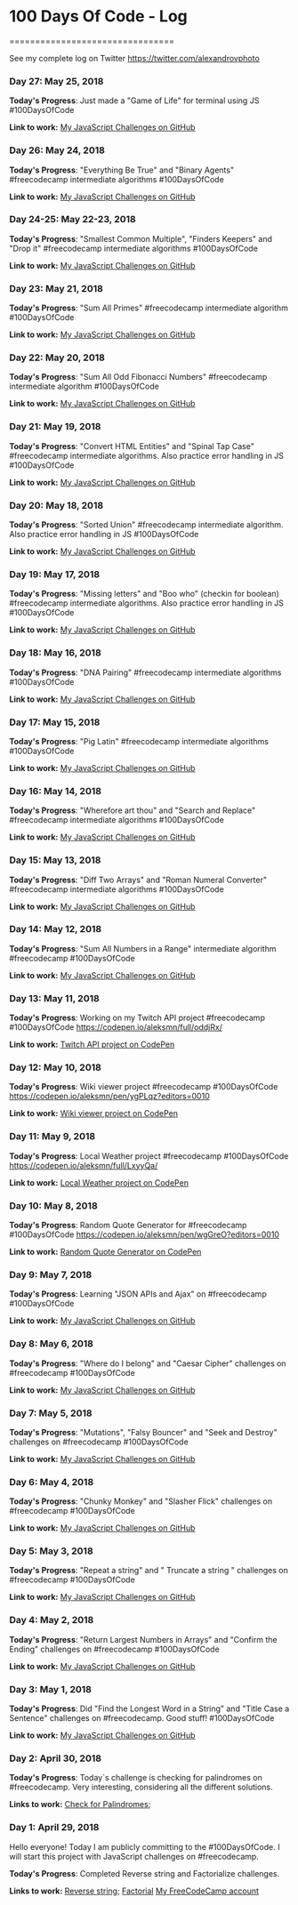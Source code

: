 # 100 Days Of Code - Log
================================

See my complete log on Twitter https://twitter.com/alexandrovphoto


### Day 27: May 25, 2018 

**Today's Progress**: Just made a "Game of Life" for terminal using JS #100DaysOfCode

**Link to work:** 
[My JavaScript Challenges on GitHub](https://github.com/aleksmn/JavaScriptChallenges/blob/master/Intermediate%20algorithms/)


### Day 26: May 24, 2018 

**Today's Progress**: "Everything Be True" and "Binary Agents" #freecodecamp intermediate algorithms #100DaysOfCode

**Link to work:** 
[My JavaScript Challenges on GitHub](https://github.com/aleksmn/JavaScriptChallenges/blob/master/Intermediate%20algorithms/)


### Day 24-25: May 22-23, 2018 

**Today's Progress**: "Smallest Common Multiple", "Finders Keepers" and "Drop it" #freecodecamp intermediate algorithms #100DaysOfCode

**Link to work:** 
[My JavaScript Challenges on GitHub](https://github.com/aleksmn/JavaScriptChallenges/blob/master/Intermediate%20algorithms/)

### Day 23: May 21, 2018 

**Today's Progress**: "Sum All Primes" #freecodecamp intermediate algorithm #100DaysOfCode

**Link to work:** 
[My JavaScript Challenges on GitHub](https://github.com/aleksmn/JavaScriptChallenges/blob/master/Intermediate%20algorithms/)


### Day 22: May 20, 2018 

**Today's Progress**: "Sum All Odd Fibonacci Numbers" #freecodecamp intermediate algorithm #100DaysOfCode

**Link to work:** 
[My JavaScript Challenges on GitHub](https://github.com/aleksmn/JavaScriptChallenges/blob/master/Intermediate%20algorithms/)


### Day 21: May 19, 2018 

**Today's Progress**: "Convert HTML Entities" and "Spinal Tap Case" #freecodecamp intermediate algorithms. Also practice error handling in JS #100DaysOfCode

**Link to work:** 
[My JavaScript Challenges on GitHub](https://github.com/aleksmn/JavaScriptChallenges/blob/master/Intermediate%20algorithms/)


### Day 20: May 18, 2018 

**Today's Progress**: "Sorted Union" #freecodecamp intermediate algorithm. Also practice error handling in JS #100DaysOfCode

**Link to work:** 
[My JavaScript Challenges on GitHub](https://github.com/aleksmn/JavaScriptChallenges/blob/master/Intermediate%20algorithms/)

### Day 19: May 17, 2018 

**Today's Progress**: "Missing letters" and "Boo who" (checkin for boolean) #freecodecamp intermediate algorithms. Also practice error handling in JS #100DaysOfCode

**Link to work:** 
[My JavaScript Challenges on GitHub](https://github.com/aleksmn/JavaScriptChallenges/blob/master/Intermediate%20algorithms/)


### Day 18: May 16, 2018 

**Today's Progress**: "DNA Pairing" #freecodecamp intermediate algorithms #100DaysOfCode

**Link to work:** 
[My JavaScript Challenges on GitHub](https://github.com/aleksmn/JavaScriptChallenges/blob/master/Intermediate%20algorithms/)


### Day 17: May 15, 2018 

**Today's Progress**: "Pig Latin" #freecodecamp intermediate algorithms #100DaysOfCode

**Link to work:** 
[My JavaScript Challenges on GitHub](https://github.com/aleksmn/JavaScriptChallenges/blob/master/Intermediate%20algorithms/)


### Day 16: May 14, 2018 

**Today's Progress**: "Wherefore art thou" and "Search and Replace" #freecodecamp intermediate algorithms #100DaysOfCode

**Link to work:** 
[My JavaScript Challenges on GitHub](https://github.com/aleksmn/JavaScriptChallenges/blob/master/Intermediate%20algorithms/)


### Day 15: May 13, 2018 

**Today's Progress**: "Diff Two Arrays" and "Roman Numeral Converter" #freecodecamp intermediate algorithms #100DaysOfCode

**Link to work:** 
[My JavaScript Challenges on GitHub](https://github.com/aleksmn/JavaScriptChallenges/blob/master/Intermediate%20algorithms/)


### Day 14: May 12, 2018 

**Today's Progress**: "Sum All Numbers in a Range" intermediate algorithm  #freecodecamp #100DaysOfCode

**Link to work:** 
[My JavaScript Challenges on GitHub](https://github.com/aleksmn/JavaScriptChallenges/blob/master/Intermediate%20algorithms/)

### Day 13: May 11, 2018 

**Today's Progress**: Working on my Twitch API project #freecodecamp #100DaysOfCode https://codepen.io/aleksmn/full/oddjRx/

**Link to work:** 
[Twitch API project on CodePen](https://codepen.io/aleksmn/full/oddjRx/)


### Day 12: May 10, 2018 

**Today's Progress**: Wiki viewer project #freecodecamp #100DaysOfCode https://codepen.io/aleksmn/pen/ygPLqz?editors=0010

**Link to work:** 
[Wiki viewer project on CodePen](https://codepen.io/aleksmn/pen/ygPLqz?editors=0010)



### Day 11: May 9, 2018 

**Today's Progress**: Local Weather project #freecodecamp #100DaysOfCode https://codepen.io/aleksmn/full/LxyyQa/

**Link to work:** 
[Local Weather project on CodePen](https://codepen.io/aleksmn/full/LxyyQa/)


### Day 10: May 8, 2018 

**Today's Progress**: Random Quote Generator for #freecodecamp #100DaysOfCode https://codepen.io/aleksmn/pen/wgGreO?editors=0010


**Link to work:** 
[Random Quote Generator on CodePen](https://codepen.io/aleksmn/pen/wgGreO?editors=0010)


### Day 9: May 7, 2018 

**Today's Progress**: Learning "JSON APIs and Ajax" on #freecodecamp #100DaysOfCode

**Link to work:** 
[My JavaScript Challenges on GitHub](https://github.com/aleksmn/JavaScriptChallenges/blob/master/JSON%20APIs%20and%20Ajax/)


### Day 8: May 6, 2018 

**Today's Progress**: "Where do I belong" and "Caesar Cipher" challenges on #freecodecamp #100DaysOfCode

**Link to work:** 
[My JavaScript Challenges on GitHub](https://github.com/aleksmn/JavaScriptChallenges/blob/master/Basic%20algorithms/)


### Day 7: May 5, 2018 

**Today's Progress**: "Mutations", "Falsy Bouncer" and  "Seek and Destroy" challenges on #freecodecamp #100DaysOfCode

**Link to work:** 
[My JavaScript Challenges on GitHub](https://github.com/aleksmn/JavaScriptChallenges/blob/master/Basic%20algorithms/)


### Day 6: May 4, 2018 

**Today's Progress**: "Chunky Monkey" and "Slasher Flick" challenges on #freecodecamp #100DaysOfCode


**Link to work:** 
[My JavaScript Challenges on GitHub](https://github.com/aleksmn/JavaScriptChallenges/blob/master/Basic%20algorithms/)


### Day 5: May 3, 2018 

**Today's Progress**: "Repeat a string" and " Truncate a string " challenges on #freecodecamp #100DaysOfCode

**Link to work:** 
[My JavaScript Challenges on GitHub](https://github.com/aleksmn/JavaScriptChallenges/blob/master/Basic%20algorithms/)

### Day 4: May 2, 2018 

**Today's Progress**: "Return Largest Numbers in Arrays" and "Confirm the Ending" challenges on #freecodecamp #100DaysOfCode

**Link to work:** 
[My JavaScript Challenges on GitHub](https://github.com/aleksmn/JavaScriptChallenges/blob/master/Basic%20algorithms/)


### Day 3: May 1, 2018 

**Today's Progress**: Did "Find the Longest Word in a String" and "Title Case a Sentence" challenges on #freecodecamp. Good stuff! #100DaysOfCode

**Link to work:** 
[My JavaScript Challenges on GitHub](https://github.com/aleksmn/JavaScriptChallenges/blob/master/Basic%20algorithms/)


### Day 2: April 30, 2018 

**Today's Progress**: Today`s challenge is checking for palindromes on #freecodecamp. Very interesting, considering all the different solutions.

**Links to work:** 
[Check for Palindromes](https://github.com/aleksmn/JavaScriptChallenges/blob/master/Basic%20algorithms/check_for_palindromes.js);


### Day 1: April 29, 2018 
Hello everyone! Today I am publicly committing to the #100DaysOfCode. 
I will start this project with JavaScript challenges on #freecodecamp.

**Today's Progress**: Completed Reverse string and Factorialize challenges.

**Links to work:** 
[Reverse string](https://github.com/aleksmn/JavaScriptChallenges/blob/master/Basic%20algorithms/reverse_string.js);
[Factorial](https://github.com/aleksmn/JavaScriptChallenges/blob/master/Basic%20algorithms/factorial.js)
[My FreeCodeCamp account](https://www.freecodecamp.com/aleksmn)

